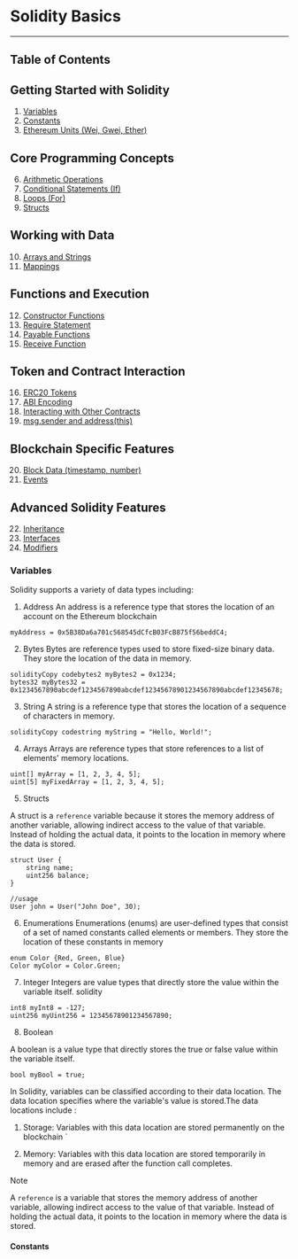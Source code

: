 # Solidity Basics
---
## Table of Contents

## Getting Started with Solidity
1. [Variables](#Variables)
2. [Constants](#constants)
5. [Ethereum Units (Wei, Gwei, Ether)](#ethereum-units-wei-gwei-ether)

## Core Programming Concepts
6. [Arithmetic Operations](#arithmetic-operations)
7. [Conditional Statements (If)](#conditional-statements-if)
8. [Loops (For)](#loops-for)
9. [Structs](#structs)

## Working with Data
10. [Arrays and Strings](#arrays-and-strings)
11. [Mappings](#mappings)

## Functions and Execution
12. [Constructor Functions](#constructor-functions)
13. [Require Statement](#require-statement)
14. [Payable Functions](#payable-functions)
15. [Receive Function](#receive-function)

## Token and Contract Interaction
16. [ERC20 Tokens](#erc20-tokens)
17. [ABI Encoding](#abi-encoding)
18. [Interacting with Other Contracts](#interacting-with-other-contracts)
19. [msg.sender and address(this)](#msgsender-and-addressthis)

## Blockchain Specific Features
20. [Block Data (timestamp, number)](#block-data-timestamp-number)
21. [Events](#events)

## Advanced Solidity Features
22. [Inheritance](#inheritance)
23. [Interfaces](#interfaces)
24. [Modifiers](#modifiers)


### Variables

Solidity supports a variety of data types including:

1. Address
An address is a reference type that stores the location of an account on the Ethereum blockchain
```solidity
myAddress = 0x5B38Da6a701c568545dCfcB03FcB875f56beddC4;
```

2. Bytes
Bytes are reference types used to store fixed-size binary data. They store the location of the data in memory.
```solidity
solidityCopy codebytes2 myBytes2 = 0x1234;
bytes32 myBytes32 = 0x1234567890abcdef1234567890abcdef12345678901234567890abcdef12345678;
```
3. String
A string is a reference type that stores the location of a sequence of characters in memory.
```solidity
solidityCopy codestring myString = "Hello, World!";
```

4. Arrays
Arrays are reference types that store references to a list of elements' memory locations.

```solidity
uint[] myArray = [1, 2, 3, 4, 5];
uint[5] myFixedArray = [1, 2, 3, 4, 5];
```

5. Structs

A struct  is a `reference` variable because it stores the memory address of another variable, allowing indirect access to the value of that variable. Instead of holding the actual data, it points to the location in memory where the data is stored.

```solidity
struct User {
    string name;
    uint256 balance;
} 

//usage 
User john = User("John Doe", 30);
```

6. Enumerations
Enumerations (enums) are user-defined types that consist of a set of named constants called elements or members. They store the location of these constants in memory

```solidity
enum Color {Red, Green, Blue}
Color myColor = Color.Green;
```

7. Integer
Integers are value types that directly store the value within the variable itself.
solidity
```solidity
int8 myInt8 = -127;
uint256 myUint256 = 12345678901234567890;
```

8. Boolean

A boolean is a value type that directly stores the true or false value within the variable itself.

```solidity
bool myBool = true;
```

In Solidity, variables can be classified according to their data location. The data location specifies where the variable's value is stored.The  data locations include :

1. Storage: Variables with this data location are stored permanently on the blockchain
`

2. Memory: Variables with this data location are stored temporarily in memory and are erased after the function call completes.


>[!NOTE]
>A `reference` is a variable that stores the memory address of another variable, allowing indirect access to the value of that variable. Instead of holding the actual data, it points to the location in memory where the data is stored.

#### Constants

####

####







